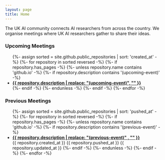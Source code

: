 ```yaml
---
layout: page
title: Home
---
```


The UK AI community connects AI researchers from across the country. We organise meetings where UK AI researchers gather to share their ideas.

<h3>Upcoming Meetings</h3>

<ul>
{%- assign sorted = site.github.public_repositories | sort: 'created_at' -%}
{%- for repository in sorted reversed -%}
  {%- if repository.has_pages -%}
    {%- unless repository.name contains 'github.io' -%}
      {%- if repository.description contains '(upcoming-event)' -%}
        <li>
          <a href="{{ repository.name | prepend: site.baseurlsite }}" target="_blank"><b>{{ repository.description | replace: "(upcoming-event)", "" }}</b></a>
        </li>
      {%- endif -%}
    {%- endunless -%}
  {%- endif -%}
{%- endfor -%}
</ul>

<h3>Previous Meetings</h3>

<ul>
{%- assign sorted = site.github.public_repositories | sort: 'pushed_at' -%}
{%- for repository in sorted reversed -%}
  {%- if repository.has_pages -%}
    {%- unless repository.name contains 'github.io' -%}
      {%- if repository.description contains '(previous-event)' -%}
        <li>
          <a href="{{ repository.name | prepend: site.baseurlsite }}" target="_blank"><b>{{ repository.description | replace: "(previous-event)" , "" }}</b></a>
        </li>
		{{ repository.created_at }}
		{{ repository.pushed_at }}
		{{ repository.updated_at }}
      {%- endif -%}
    {%- endunless -%}
  {%- endif -%}
{%- endfor -%}
</ul>
